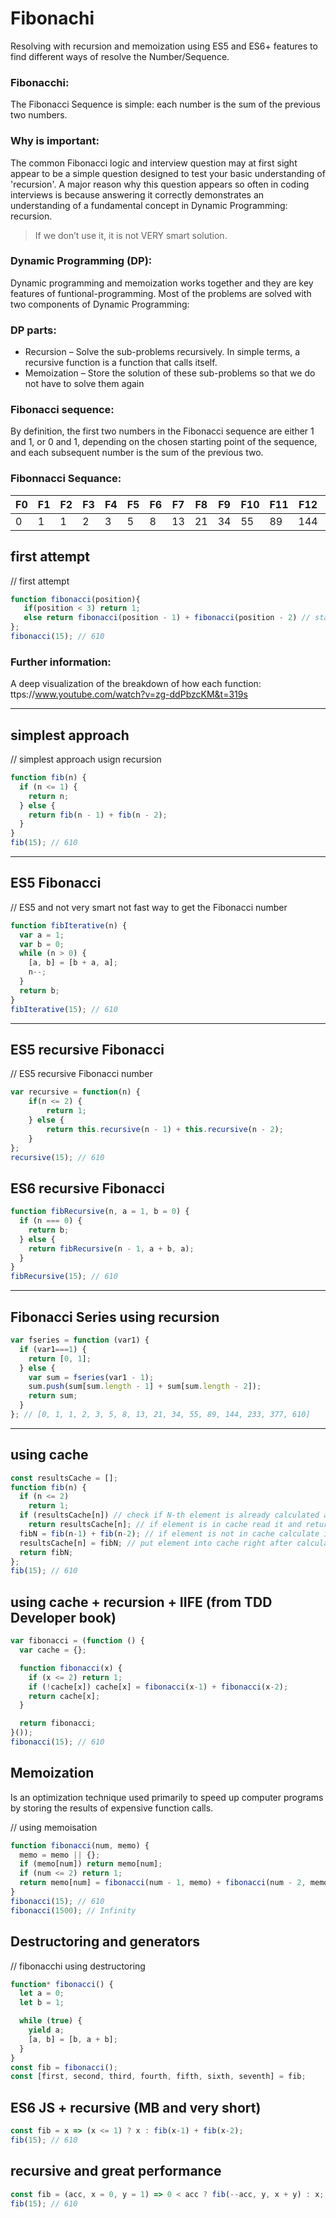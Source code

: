 # Fibonachi 
Resolving with recursion and memoization using ES5 and ES6+ features to find different ways of resolve the Number/Sequence.


### Fibonacchi:
The Fibonacci Sequence is simple: each number is the sum of the previous two numbers.

### Why is important:
The common Fibonacci logic and interview question may at first sight appear to be a simple question designed to test your basic understanding of 'recursion'. A major reason why this question appears so often in coding interviews is because answering it correctly demonstrates an understanding of a fundamental concept in Dynamic Programming: recursion. 

> If we don’t use it, it is not VERY smart solution.

### Dynamic Programming (DP):
Dynamic programming and memoization works together and they are key features of funtional-programming. Most of the problems are solved with two components of Dynamic Programming:

### DP parts:
- Recursion – Solve the sub-problems recursively. In simple terms, a recursive function is a function that calls itself.<br>
- Memoization – Store the solution of these sub-problems so that we do not have to solve them again<br>

### Fibonacci sequence:
By definition, the first two numbers in the Fibonacci sequence are either 1 and 1, or 0 and 1, depending on the chosen starting point of the sequence,
and each subsequent number is the sum of the previous two.


### Fibonnacci Sequance:
| F0  | F1  | F2  | F3  | F4 | F5 | F6 | F7 | F8 | F9 | F10| F11| F12| F13| F14| F15| F16|
|---	|---	|---	|---	|--- |--- |--- |--- |--- |----|----|----|----|----|----|----|----|
| 0   | 1   | 1   | 2   | 3	 | 5  | 8  | 13 | 21 | 34 | 55 | 89 | 144| 233| 377| 610| 987|


## first attempt
// first attempt
```javascript
function fibonacci(position){
   if(position < 3) return 1;
   else return fibonacci(position - 1) + fibonacci(position - 2) // stack overflow: you've to exceed the maximum call stack limit.
};
fibonacci(15); // 610
```

### Further information:
A deep visualization of the breakdown of how each function: ttps://www.youtube.com/watch?v=zg-ddPbzcKM&t=319s

---

## simplest approach
// simplest approach usign recursion
```javascript
function fib(n) {
  if (n <= 1) {
    return n;
  } else {
    return fib(n - 1) + fib(n - 2);
  }
}
fib(15); // 610
```
---

## ES5 Fibonacci
// ES5 and not very smart not fast way to get the Fibonacci number
```javascript
function fibIterative(n) {
  var a = 1;
  var b = 0;
  while (n > 0) {
    [a, b] = [b + a, a];
    n--;
  }
  return b;
}
fibIterative(15); // 610
```

---

## ES5 recursive Fibonacci
// ES5 recursive Fibonacci number
```javascript
var recursive = function(n) {
    if(n <= 2) {
        return 1;
    } else {
        return this.recursive(n - 1) + this.recursive(n - 2);
    }
};
recursive(15); // 610
```

## ES6 recursive Fibonacci
```javascript
function fibRecursive(n, a = 1, b = 0) {
  if (n === 0) {
    return b;
  } else {
    return fibRecursive(n - 1, a + b, a);
  }
}
fibRecursive(15); // 610
```

---

## Fibonacci Series using recursion
```javascript
var fseries = function (var1) {
  if (var1===1) {
    return [0, 1];
  } else {
    var sum = fseries(var1 - 1);
    sum.push(sum[sum.length - 1] + sum[sum.length - 2]);
    return sum;
  }
}; // [0, 1, 1, 2, 3, 5, 8, 13, 21, 34, 55, 89, 144, 233, 377, 610]

```

---

## using cache 
```javascript
const resultsCache = [];
function fib(n) {
  if (n <= 2)
	return 1;
  if (resultsCache[n]) // check if N-th element is already calculated and stored in cache
    return resultsCache[n]; // if element is in cache read it and return
  fibN = fib(n-1) + fib(n-2); // if element is not in cache calculate it
  resultsCache[n] = fibN; // put element into cache right after calculating it
  return fibN;
};
fib(15); // 610
```

## using cache + recursion + IIFE (from TDD Developer book)
```javascript
var fibonacci = (function () {
  var cache = {};

  function fibonacci(x) {
    if (x <= 2) return 1;
    if (!cache[x]) cache[x] = fibonacci(x-1) + fibonacci(x-2);
    return cache[x];
  }

  return fibonacci;
}());
fibonacci(15); // 610
```

## Memoization
Is an optimization technique used primarily to speed up computer programs by storing the results of expensive function calls.

// using memoisation 
```javascript
function fibonacci(num, memo) {
  memo = memo || {};
  if (memo[num]) return memo[num];
  if (num <= 2) return 1;
  return memo[num] = fibonacci(num - 1, memo) + fibonacci(num - 2, memo);
}
fibonacci(15); // 610
fibonacci(1500); // Infinity
```

## Destructoring and generators
// fibonacchi using destructoring
```javascript
function* fibonacci() {
  let a = 0;
  let b = 1;

  while (true) {
    yield a;
    [a, b] = [b, a + b];
  }
}
const fib = fibonacci();
const [first, second, third, fourth, fifth, sixth, seventh] = fib;
```

## ES6 JS + recursive (MB and very short)
```javascript
const fib = x => (x <= 1) ? x : fib(x-1) + fib(x-2);
fib(15); // 610
```

## recursive and great performance
```javascript
const fib = (acc, x = 0, y = 1) => 0 < acc ? fib(--acc, y, x + y) : x;
fib(15); // 610
```
